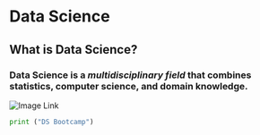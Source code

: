 # **Data Science** 
## What is Data Science?
### Data Science is a *multidisciplinary field* that combines statistics, computer science, and domain knowledge.


![Image Link](https://imgur.com/a/6HiDeBd)






```python 
print ("DS Bootcamp")
```
